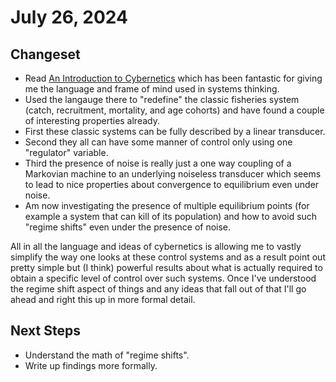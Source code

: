 # July 26, 2024

## Changeset

- Read [An Introduction to Cybernetics](https://www.amazon.com/Introduction-Cybernetics-W-Ross-Ashby/dp/1614277656) which has been fantastic for giving me the language and frame of mind used in systems thinking.
- Used the langauge there to "redefine" the classic fisheries system (catch, recruitment, mortality, and age cohorts) and have found a couple of interesting properties already.
- First these classic systems can be fully described by a linear transducer.
- Second they all can have some manner of control only using one "regulator" variable.
- Third the presence of noise is really just a one way coupling of a Markovian machine to an underlying noiseless transducer which seems to lead to nice properties about convergence to equilibrium even under noise.
- Am now investigating the presence of multiple equilibrium points (for example a system that can kill of its population) and how to avoid such "regime shifts" even under the presence of noise.

All in all the language and ideas of cybernetics is allowing me to vastly simplify the way one looks at these control systems 
and as a result point out pretty simple but (I think) powerful results about what is actually required to obtain a specific 
level of control over such systems. Once I've understood the regime shift aspect of things and any ideas that fall out of that
I'll go ahead and right this up in more formal detail. 

## Next Steps

- Understand the math of "regime shifts".
- Write up findings more formally. 
